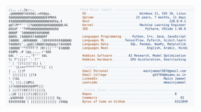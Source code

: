 <picture>
  <source srcset="https://raw.githubusercontent.com/mmazinjameel/mmazinjameel/main/dark_mode.svg?v=1750061753" media="(prefers-color-scheme: dark)">
  <img src="https://raw.githubusercontent.com/mmazinjameel/mmazinjameel/main/light_mode.svg?v=1750061753">
</picture>
